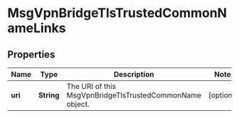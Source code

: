 
# MsgVpnBridgeTlsTrustedCommonNameLinks

## Properties
Name | Type | Description | Notes
------------ | ------------- | ------------- | -------------
**uri** | **String** | The URI of this MsgVpnBridgeTlsTrustedCommonName object. |  [optional]



